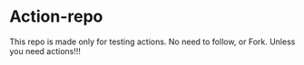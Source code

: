 # Action-repo
This repo is made only for testing actions. No need to follow, or Fork.
Unless you need actions!!!
